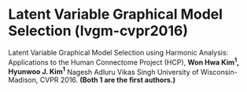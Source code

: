 # Latent Variable Graphical Model Selection (lvgm-cvpr2016)
Latent Variable Graphical Model Selection using Harmonic Analysis: Applications to the Human Connectome Project (HCP), 
**Won Hwa Kim<sup>1</sup>, Hyunwoo J. Kim<sup>1</sup>** Nagesh Adluru Vikas Singh University of Wisconsin-Madison, CVPR 2016.
**(Both 1 are the first authors.)**
